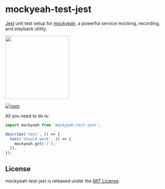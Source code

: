 # mockyeah-test-jest

[Jest](https://jestjs.io) unit test setup for [mockyeah](https://github.com/mockyeah/mockyeah),
a powerful service mocking, recording, and playback utility.

<img src="https://raw.githubusercontent.com/mockyeah/mockyeah/master/packages/mockyeah-docs/book/logo/mockyeah-600.png" height="200" />

[![npm](https://img.shields.io/npm/v/mockyeah-test-jest.svg)](https://www.npmjs.com/package/mockyeah-test-jest)

All you need to do is:

```js
import mockyeah from 'mockyeah-test-jest';

describe('test', () => {
  test('should work', () => {
    mockyeah.get('/');
  });
});
```

## License

mockyeah-test-jest is released under the [MIT License](https://opensource.org/licenses/MIT).
